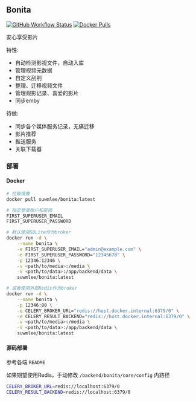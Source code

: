 
## Bonita

[![GitHub Workflow Status](https://img.shields.io/github/actions/workflow/status/suwmlee/bonita/docker-publish.yml?branch=master)](https://github.com/suwmlee/bonita/actions) [![Docker Pulls](https://img.shields.io/docker/pulls/suwmlee/bonita)](https://hub.docker.com/r/suwmlee/bonita)

安心享受影片

特性:
- 自动检测影视文件，自动入库
- 管理视频元数据
- 自定义刮削
- 整理、迁移视频文件
- 管理观影记录、喜爱的影片
- 同步emby

待做:
- 同步各个媒体服务记录，无痛迁移
- 影片推荐
- 推送服务
- 关联下载器


### 部署

#### Docker

```sh
# 拉取镜像
docker pull suwmlee/bonita:latest

# 指定登录账户和密码
FIRST_SUPERUSER_EMAIL
FIRST_SUPERUSER_PASSWORD

# 默认使用SQLite作为broker
docker run -d \
    --name bonita \
    -e FIRST_SUPERUSER_EMAIL="admin@example.com" \
    -e FIRST_SUPERUSER_PASSWORD="12345678" \
    -p 12346:12346 \
    -v <path/to/media>:/media \
    -V <path/to/data>:/app/backend/data \
    suwmlee/bonita:latest

# 或者使用外部Redis作为broker
docker run -d \
    --name bonita \
    -p 12346:80 \
    -e CELERY_BROKER_URL="redis://host.docker.internal:6379/0" \
    -e CELERY_RESULT_BACKEND="redis://host.docker.internal:6379/0" \
    -v <path/to/media>:/media \
    -V <path/to/data>:/app/backend/data \
    suwmlee/bonita:latest
```

#### 源码部署

参考各端 `README`

如果期望使用Redis，手动修改 `/backend/bonita/core/config` 内路径
```sh
CELERY_BROKER_URL=redis://localhost:6379/0
CELERY_RESULT_BACKEND=redis://localhost:6379/0
```
